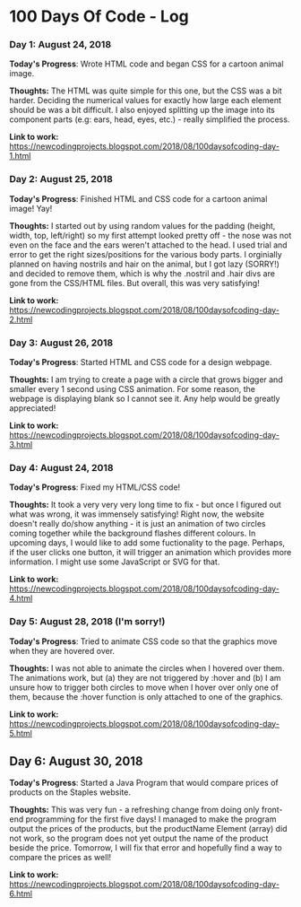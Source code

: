 # 100 Days Of Code - Log

### Day 1: August 24, 2018

**Today's Progress**: Wrote HTML code and began CSS for a cartoon animal image.

**Thoughts:** The HTML was quite simple for this one, but the CSS was a bit harder. Deciding the numerical values for exactly how large each element should be was a bit difficult. I also enjoyed splitting up the image into its component parts (e.g: ears, head, eyes, etc.) - really simplified the process.   

**Link to work:** https://newcodingprojects.blogspot.com/2018/08/100daysofcoding-day-1.html

### Day 2: August 25, 2018

**Today's Progress**: Finished HTML and CSS code for a cartoon animal image! Yay!

**Thoughts:** I started out by using random values for the padding (height, width, top, left/right) so my first attempt looked pretty off - the nose was not even on the face and the ears weren't attached to the head. I used trial and error to get the right sizes/positions for the various body parts. I orginially planned on having nostrils and hair on the animal, but I got lazy (SORRY!) and decided to remove them, which is why the .nostril and .hair divs are gone from the CSS/HTML files. But overall, this was very satisfying!

**Link to work:** https://newcodingprojects.blogspot.com/2018/08/100daysofcoding-day-2.html

### Day 3: August 26, 2018

**Today's Progress**: Started HTML and CSS code for a design webpage.

**Thoughts:** I am trying to create a page with a circle that grows bigger and smaller every 1 second using CSS animation. For some reason, the webpage is displaying blank so I cannot see it. Any help would be greatly appreciated! 

**Link to work:** https://newcodingprojects.blogspot.com/2018/08/100daysofcoding-day-3.html

### Day 4: August 24, 2018

**Today's Progress**: Fixed my HTML/CSS code! 

**Thoughts:** It took a very very very long time to fix - but once I figured out what was wrong, it was immensely satisfying! Right now, the website doesn't really do/show anything - it is just an animation of two circles coming together while the background flashes different colours. In upcoming days, I would like to add some fuctionality to the page. Perhaps, if the user clicks one button, it will trigger an animation which provides more information. I might use some JavaScript or SVG for that.

**Link to work:** https://newcodingprojects.blogspot.com/2018/08/100daysofcoding-day-4.html

### Day 5: August 28, 2018 (I'm sorry!)

**Today's Progress**: Tried to animate CSS code so that the graphics move when they are hovered over.

**Thoughts:** I  was not able to animate the circles when I hovered over them. The animations work, but (a) they are not triggered by :hover and (b) I am unsure how to trigger both circles to move when I hover over only one of them, because the :hover function is only attached to one of the graphics. 

**Link to work:** https://newcodingprojects.blogspot.com/2018/08/100daysofcoding-day-5.html

## Day 6: August 30, 2018

**Today's Progress**: Started a Java Program that would compare prices of products on the Staples website.

**Thoughts:** This was very fun - a refreshing change from doing only front-end programming for the first five days! I managed to make the program output the prices of the products, but the productName Element (array) did not work, so the program does not yet output the name of the product beside the price. Tomorrow, I will fix that error and hopefully find a way to compare the prices as well! 

**Link to work:** https://newcodingprojects.blogspot.com/2018/08/100daysofcoding-day-6.html



